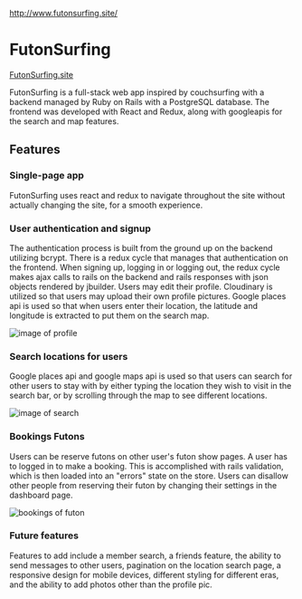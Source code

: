 http://www.futonsurfing.site/


# FutonSurfing

[FutonSurfing.site](http://www.futonsurfing.site)

FutonSurfing is a full-stack web app inspired by couchsurfing with a backend managed by Ruby on Rails with a PostgreSQL database. The frontend was developed with React and Redux, along with googleapis for the search and map features.

## Features

### Single-page app

FutonSurfing uses react and redux to navigate throughout the site without actually changing the site, for a smooth experience.
### User authentication and signup
The authentication process is built from the ground up on the backend utilizing bcrypt. There is a redux cycle that manages that authentication on the frontend. When signing up,  logging in or logging out, the redux cycle makes ajax calls to rails on the backend and rails responses with json objects rendered by jbuilder. Users may edit their profile. Cloudinary is utilized so that users may upload their own profile pictures. Google places api is used so that when users enter their location, the latitude and longitude is extracted to put them on the search map.


![image of profile](http://res.cloudinary.com/dnuopy1ir/image/upload/v1476428778/profile_dashboard_mar5fh.png)

### Search locations for users
Google places api and google maps api is used so that users can search for other users to stay with by either typing the location they wish to visit in the search bar, or by scrolling through the map to see different locations.



![image of search](http://res.cloudinary.com/dnuopy1ir/image/upload/v1476428773/Map_Futons_ub8ytr.png)

### Bookings Futons
Users can be reserve futons on other user's futon show pages. A user has to logged in to make a booking. This is accomplished with rails validation, which is then loaded into an "errors" state on the store. Users can disallow other people from reserving their futon by changing their settings in the dashboard page.


![bookings of futon](http://res.cloudinary.com/dnuopy1ir/image/upload/v1476428765/Selection_066_kdxjoo.png)
### Future features
Features to add include a member search, a friends feature, the ability to send messages to other users, pagination on the location search page, a responsive design for mobile devices, different styling for different eras, and the ability to add photos other than the profile pic.
